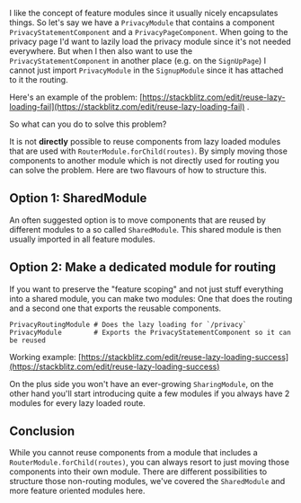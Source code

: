 I like the concept of feature modules since it usually nicely encapsulates things. So let's say we have a `PrivacyModule` that contains a component `PrivacyStatementComponent` and a `PrivacyPageComponent`. When going to the privacy page I'd want to lazily load the privacy module since it's not needed everywhere. But when I then also want to use the `PrivacyStatementComponent` in another place (e.g. on the `SignUpPage`) I cannot just import `PrivacyModule` in the `SignupModule` since it has attached to it the routing.

Here's an example of the problem: [https://stackblitz.com/edit/reuse-lazy-loading-fail](https://stackblitz.com/edit/reuse-lazy-loading-fail) .

So what can you do to solve this problem?

It is not **directly** possible to reuse components from lazy loaded modules that are used with `RouterModule.forChild(routes)`. By simply moving those components to another module which is not directly used for routing you can solve the problem. Here are two flavours of how to structure this.

## Option 1: SharedModule

An often suggested option is to move components that are reused by different modules to a so called `SharedModule`. This shared module is then usually imported in all feature modules.

## Option 2: Make a dedicated module for routing

If you want to preserve the "feature scoping" and not just stuff everything into a shared module, you can make two modules: One that does the routing and a second one that exports the reusable components.

```
PrivacyRoutingModule # Does the lazy loading for `/privacy`
PrivacyModule        # Exports the PrivacyStatementComponent so it can be reused
```

Working example: [https://stackblitz.com/edit/reuse-lazy-loading-success](https://stackblitz.com/edit/reuse-lazy-loading-success)

On the plus side you won't have an ever-growing `SharingModule`, on the other hand you'll start introducing quite a few modules if you always have 2 modules for every lazy loaded route.

## Conclusion

While you cannot reuse components from a module that includes a `RouterModule.forChild(routes)`, you can always resort to just moving those components into their own module. There are different possibilities to structure those non-routing modules, we've covered the `SharedModule` and more feature oriented modules here.
